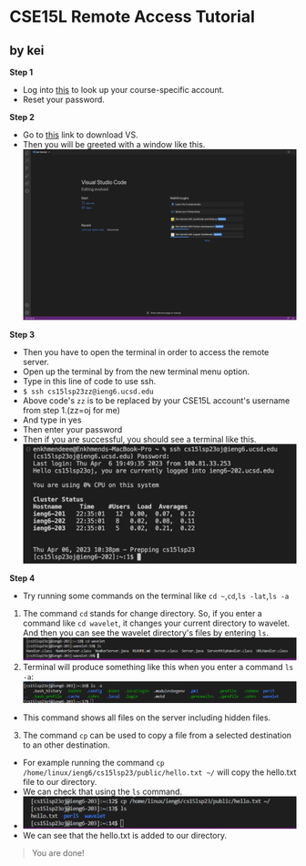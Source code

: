 # CSE15L Remote Access Tutorial
## by kei
**Step 1**
* Log into [this](https://sdacs.ucsd.edu/~icc/index.php) to look up your course-specific account.
* Reset your password.


**Step 2**
* Go to [this](https://code.visualstudio.com/) link to download VS.
* Then you will be greeted with a window like this.
![Image](VS.png)

**Step 3**
* Then you have to open the terminal in order to access the remote server.
* Open up the terminal by from the new terminal menu option.
* Type in this line of code to use ssh.
* `$ ssh cs15lsp23zz@ieng6.ucsd.edu`
* Above code's `zz` is to be replaced by your CSE15L account's username from step 1.(zz=oj for me)
* And type in yes
* Then enter your password
* Then if you are successful, you should see a terminal like this.
![Image](VS2.png)

**Step 4**
* Try running some commands on the terminal like `cd ~`,`cd`,`ls -lat`,`ls -a`
1. The command `cd` stands for change directory. So, if you enter a command like `cd wavelet`, it changes your current directory to wavelet. And then you can see the wavelet directory's files by entering `ls`.
![Image](cd.png)
2. Terminal will produce something like this when you enter a command `ls -a`:
![Image](ls-a.png)
* This command shows all files on the server including hidden files. 
3. The command `cp` can be used to copy a file from a selected destination to an other destination.
* For example running the command `cp /home/linux/ieng6/cs15lsp23/public/hello.txt ~/` will copy the hello.txt file to our directory.
* We can check that using the `ls` command.
* ![Image](cp.png)
* We can see that the hello.txt is added to our directory.
> You are done!
